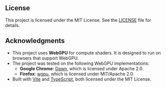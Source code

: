 ## License

This project is licensed under the MIT License. See the [LICENSE](./LICENSE) file for details.

## Acknowledgments

- This project uses **WebGPU** for compute shaders. It is designed to run on browsers that support WebGPU.
- The project was tested on the following WebGPU implementations:
  - **Google Chrome**: [Dawn](https://dawn.googlesource.com/dawn), which is licensed under Apache 2.0.
  - **Firefox**: [wgpu](https://github.com/gfx-rs/wgpu), which is licensed under MIT/Apache 2.0.
- Built with [Vite](https://vitejs.dev) and [TypeScript](https://www.typescriptlang.org), both licensed under the MIT License.
